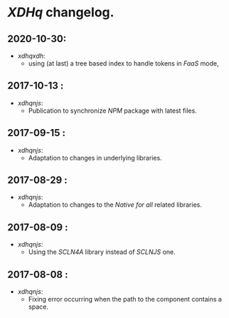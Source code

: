 # *XDHq* changelog.


## 2020-10-30:
- *xdhqxdh*:
  - using (at last) a tree based index to handle tokens in *FaaS* mode,

## 2017-10-13 :
- *xdhqnjs*:
  - Publication to synchronize *NPM* package with latest files.

## 2017-09-15 :
- *xdhqnjs*:
  - Adaptation to changes in underlying libraries.

## 2017-08-29 :
- *xdhqnjs*:
  - Adaptation to changes to the *Native for all* related libraries.

## 2017-08-09 :
- *xdhqnjs*:
    - Using the *SCLN4A* library instead of *SCLNJS* one.

## 2017-08-08 :
- *xdhqnjs*:
	- Fixing error occurring when the path to the component contains a space.